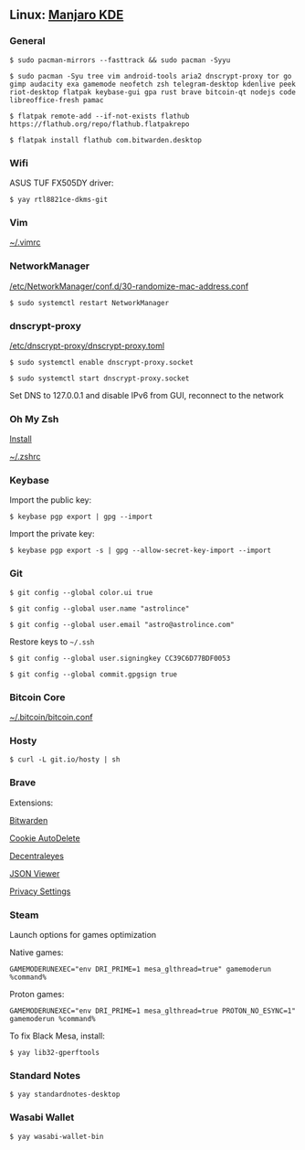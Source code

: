 ## Linux: [Manjaro KDE](https://manjaro.org/download/)

### General

`$ sudo pacman-mirrors --fasttrack && sudo pacman -Syyu`

`$ sudo pacman -Syu tree vim android-tools aria2 dnscrypt-proxy tor go gimp audacity exa gamemode neofetch zsh telegram-desktop kdenlive peek riot-desktop flatpak keybase-gui gpa rust brave bitcoin-qt nodejs code libreoffice-fresh pamac`

`$ flatpak remote-add --if-not-exists flathub https://flathub.org/repo/flathub.flatpakrepo`

`$ flatpak install flathub com.bitwarden.desktop`

### Wifi

ASUS TUF FX505DY driver:

`$ yay rtl8821ce-dkms-git`

### Vim

[~/.vimrc](https://raw.githubusercontent.com/astrolince/configs/master/~/.vimrc)

### NetworkManager

[/etc/NetworkManager/conf.d/30-randomize-mac-address.conf](https://raw.githubusercontent.com/astrolince/configs/master/etc/NetworkManager/conf.d/30-randomize-mac-address.conf)

`$ sudo systemctl restart NetworkManager`

### dnscrypt-proxy

[/etc/dnscrypt-proxy/dnscrypt-proxy.toml](https://raw.githubusercontent.com/astrolince/configs/master/etc/dnscrypt-proxy/dnscrypt-proxy.toml)

`$ sudo systemctl enable dnscrypt-proxy.socket`

`$ sudo systemctl start dnscrypt-proxy.socket`

Set DNS to 127.0.0.1 and disable IPv6 from GUI, reconnect to the network

### Oh My Zsh

[Install](https://github.com/robbyrussell/oh-my-zsh#basic-installation)

[~/.zshrc](https://raw.githubusercontent.com/astrolince/configs/master/~/.zshrc)

### Keybase

Import the public key:

`$ keybase pgp export | gpg --import`

Import the private key:

`$ keybase pgp export -s | gpg --allow-secret-key-import --import`

### Git

`$ git config --global color.ui true`

`$ git config --global user.name "astrolince"`

`$ git config --global user.email "astro@astrolince.com"`

Restore keys to `~/.ssh`

`$ git config --global user.signingkey CC39C6D77BDF0053`

`$ git config --global commit.gpgsign true`

### Bitcoin Core

[~/.bitcoin/bitcoin.conf](https://raw.githubusercontent.com/astrolince/configs/master/~/.bitcoin/bitcoin.conf)

### Hosty

`$ curl -L git.io/hosty | sh`

### Brave

Extensions:

[Bitwarden](https://chrome.google.com/webstore/detail/bitwarden-free-password-m/nngceckbapebfimnlniiiahkandclblb)

[Cookie AutoDelete](https://chrome.google.com/webstore/detail/cookie-autodelete/fhcgjolkccmbidfldomjliifgaodjagh)

[Decentraleyes](https://chrome.google.com/webstore/detail/decentraleyes/ldpochfccmkkmhdbclfhpagapcfdljkj)

[JSON Viewer](https://chrome.google.com/webstore/detail/json-viewer/gbmdgpbipfallnflgajpaliibnhdgobh)

[Privacy Settings](https://chrome.google.com/webstore/detail/privacy-settings/ijadljdlbkfhdoblhaedfgepliodmomj)

### Steam

Launch options for games optimization

Native games:

`GAMEMODERUNEXEC="env DRI_PRIME=1 mesa_glthread=true" gamemoderun %command%`

Proton games:

`GAMEMODERUNEXEC="env DRI_PRIME=1 mesa_glthread=true PROTON_NO_ESYNC=1" gamemoderun %command%`

To fix Black Mesa, install:

`$ yay lib32-gperftools`

### Standard Notes

`$ yay standardnotes-desktop`

### Wasabi Wallet

`$ yay wasabi-wallet-bin`

